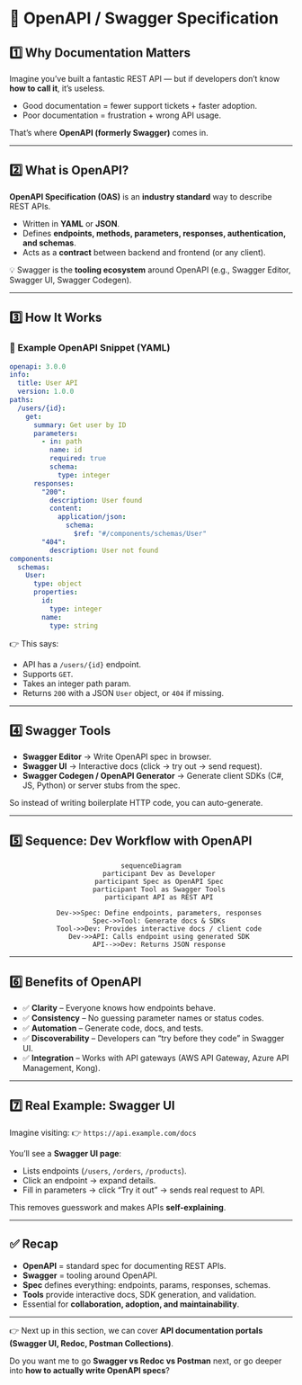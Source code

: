 # 📖 OpenAPI / Swagger Specification

## 1️⃣ Why Documentation Matters

Imagine you’ve built a fantastic REST API — but if developers don’t know **how to call it**, it’s useless.

- Good documentation = fewer support tickets + faster adoption.
- Poor documentation = frustration + wrong API usage.

That’s where **OpenAPI (formerly Swagger)** comes in.

---

## 2️⃣ What is OpenAPI?

**OpenAPI Specification (OAS)** is an **industry standard** way to describe REST APIs.

- Written in **YAML** or **JSON**.
- Defines **endpoints, methods, parameters, responses, authentication, and schemas**.
- Acts as a **contract** between backend and frontend (or any client).

💡 Swagger is the **tooling ecosystem** around OpenAPI (e.g., Swagger Editor, Swagger UI, Swagger Codegen).

---

## 3️⃣ How It Works

### 📌 Example OpenAPI Snippet (YAML)

```yaml
openapi: 3.0.0
info:
  title: User API
  version: 1.0.0
paths:
  /users/{id}:
    get:
      summary: Get user by ID
      parameters:
        - in: path
          name: id
          required: true
          schema:
            type: integer
      responses:
        "200":
          description: User found
          content:
            application/json:
              schema:
                $ref: "#/components/schemas/User"
        "404":
          description: User not found
components:
  schemas:
    User:
      type: object
      properties:
        id:
          type: integer
        name:
          type: string
```

👉 This says:

- API has a `/users/{id}` endpoint.
- Supports `GET`.
- Takes an integer path param.
- Returns `200` with a JSON `User` object, or `404` if missing.

---

## 4️⃣ Swagger Tools

- **Swagger Editor** → Write OpenAPI spec in browser.
- **Swagger UI** → Interactive docs (click → try out → send request).
- **Swagger Codegen / OpenAPI Generator** → Generate client SDKs (C#, JS, Python) or server stubs from the spec.

So instead of writing boilerplate HTTP code, you can auto-generate.

---

## 5️⃣ Sequence: Dev Workflow with OpenAPI

<div align="center">

```mermaid
sequenceDiagram
    participant Dev as Developer
    participant Spec as OpenAPI Spec
    participant Tool as Swagger Tools
    participant API as REST API

    Dev->>Spec: Define endpoints, parameters, responses
    Spec->>Tool: Generate docs & SDKs
    Tool->>Dev: Provides interactive docs / client code
    Dev->>API: Calls endpoint using generated SDK
    API-->>Dev: Returns JSON response
```

</div>

---

## 6️⃣ Benefits of OpenAPI

- ✅ **Clarity** – Everyone knows how endpoints behave.
- ✅ **Consistency** – No guessing parameter names or status codes.
- ✅ **Automation** – Generate code, docs, and tests.
- ✅ **Discoverability** – Developers can “try before they code” in Swagger UI.
- ✅ **Integration** – Works with API gateways (AWS API Gateway, Azure API Management, Kong).

---

## 7️⃣ Real Example: Swagger UI

Imagine visiting:
👉 `https://api.example.com/docs`

You’ll see a **Swagger UI page**:

- Lists endpoints (`/users`, `/orders`, `/products`).
- Click an endpoint → expand details.
- Fill in parameters → click “Try it out” → sends real request to API.

This removes guesswork and makes APIs **self-explaining**.

---

## ✅ Recap

- **OpenAPI** = standard spec for documenting REST APIs.
- **Swagger** = tooling around OpenAPI.
- **Spec** defines everything: endpoints, params, responses, schemas.
- **Tools** provide interactive docs, SDK generation, and validation.
- Essential for **collaboration, adoption, and maintainability**.

---

👉 Next up in this section, we can cover **API documentation portals (Swagger UI, Redoc, Postman Collections)**.

Do you want me to go **Swagger vs Redoc vs Postman** next, or go deeper into **how to actually write OpenAPI specs**?
